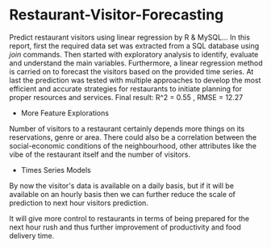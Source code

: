 # Restaurant-Visitor-Forecasting
Predict restaurant visitors using linear regression by R &amp; MySQL...
In this report, first the required data set was extracted from a SQL database using *join* commands. Then started with exploratory analysis to identify, evaluate and understand the main variables. Furthermore, a linear regression method is carried on to forecast the visitors based on the provided time series. At last the prediction was tested with multiple approaches to develop the most efficient and accurate strategies for restaurants to initiate planning for proper resources and services. 
Final result: R^2 = 0.55 , RMSE = 12.27
- More Feature Explorations

Number of visitors to a restaurant certainly depends more things on its reservations, genre or area. 
There could also be a correlation between the social-economic conditions of the neighbourhood, other attributes like the vibe of the restaurant itself and the number of visitors. 

- Times Series Models

By now the visitor's data is available on a daily basis, but if it will be available on an hourly basis then we can further reduce the scale of prediction to next hour visitors prediction.

It will give more control to restaurants in terms of being prepared for the next hour rush and thus further improvement of productivity and food delivery time.
